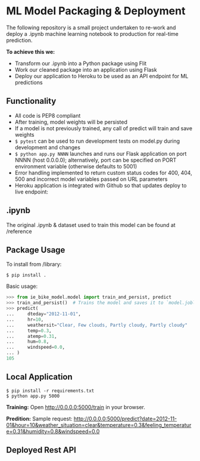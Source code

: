 # ML Model Packaging & Deployment

The following repository is a small project undertaken to re-work and deploy a .ipynb machine learning notebook to production for real-time prediction. 

**To achieve this we:**
- Transform our .ipynb into a Python package using Flit
- Work our cleaned package into an application using Flask
- Deploy our application to Heroku to be used as an API endpoint for ML predictions

## Functionality

- All code is PEP8 compliant
- After training, model weights will be persisted
- If a model is not previously trained, any call of predict will train and save weights
- `$ pytest` can be used to run development tests on model.py during development and changes
- `$ python app.py NNNN` launches and runs our Flask application on port NNNN (host 0.0.0.0); alternatively, port can be specified on PORT environment variable (otherwise defaults to 5001)
- Error handling implemented to return custom status codes for 400, 404, 500 and incorrect model variables passed on URL parameters
- Heroku application is integrated with Github so that updates deploy to live endpoint: 

## .ipynb
The original .ipynb & dataset used to train this model can be found at /reference

## Package Usage

To install from /library:

```
$ pip install .
```

Basic usage:

```python
>>> from ie_bike_model.model import train_and_persist, predict
>>> train_and_persist()  # Trains the model and saves it to `model.joblib`
>>> predict(
...     dteday="2012-11-01",
...     hr=10,
...     weathersit="Clear, Few clouds, Partly cloudy, Partly cloudy"
...     temp=0.3,
...     atemp=0.31,
...     hum=0.8,
...     windspeed=0.0,
... )
105
```

## Local Application

```
$ pip install -r requirements.txt
$ python app.py 5000
```

**Training:**
Open http://0.0.0.0:5000/train in your browser.

**Predition:**
Sample request: http://0.0.0.0:5000/predict?date=2012-11-01&hour=10&weather_situation=clear&temperature=0.3&feeling_temperature=0.31&humidity=0.8&windspeed=0.0

## Deployed Rest API

